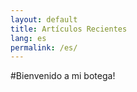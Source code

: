 ```yaml
---
layout: default
title: Artículos Recientes
lang: es
permalink: /es/
---
```


#Bienvenido a mi botega!